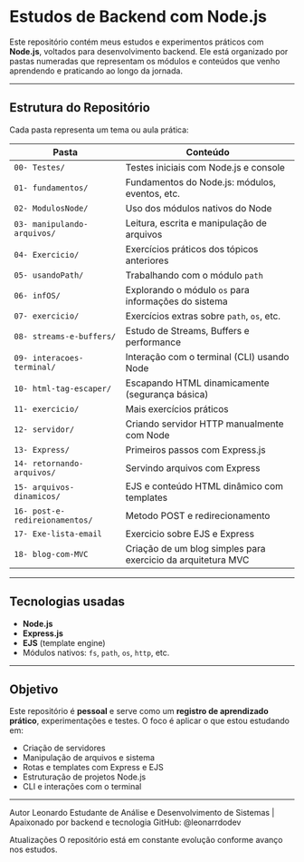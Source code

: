 # Estudos de Backend com Node.js

Este repositório contém meus estudos e experimentos práticos com **Node.js**, voltados para desenvolvimento backend. Ele está organizado por pastas numeradas que representam os módulos e conteúdos que venho aprendendo e praticando ao longo da jornada.

---

## Estrutura do Repositório

Cada pasta representa um tema ou aula prática:

| Pasta | Conteúdo                                      |
|-------|-----------------------------------------------|
| `00- Testes/`             | Testes iniciais com Node.js e console |
| `01- fundamentos/`        | Fundamentos do Node.js: módulos, eventos, etc. |
| `02- ModulosNode/`        | Uso dos módulos nativos do Node |
| `03- manipulando-arquivos/`| Leitura, escrita e manipulação de arquivos |
| `04- Exercicio/`          | Exercícios práticos dos tópicos anteriores |
| `05- usandoPath/`         | Trabalhando com o módulo `path` |
| `06- infOS/`              | Explorando o módulo `os` para informações do sistema |
| `07- exercicio/`          | Exercícios extras sobre `path`, `os`, etc. |
| `08- streams-e-buffers/`     | Estudo de Streams, Buffers e performance |
| `09- interacoes-terminal/`        | Interação com o terminal (CLI) usando Node |
| `10- html-tag-escaper/`   | Escapando HTML dinamicamente (segurança básica) |
| `11- exercicio/`          | Mais exercícios práticos |
| `12- servidor/`           | Criando servidor HTTP manualmente com Node |
| `13- Express/`            | Primeiros passos com Express.js |
| `14- retornando-arquivos/` | Servindo arquivos com Express |
| `15- arquivos-dinamicos/`  | EJS e conteúdo HTML dinâmico com templates |
| `16- post-e-redireionamentos/`| Metodo POST e redirecionamento |
| `17- Exe-lista-email` | Exercicio sobre EJS e Express
| `18- blog-com-MVC` | Criação de um blog simples para exercicio da arquitetura MVC

---

## Tecnologias usadas

- **Node.js**
- **Express.js**
- **EJS** (template engine)
- Módulos nativos: `fs`, `path`, `os`, `http`, etc.


---

## Objetivo

Este repositório é **pessoal** e serve como um **registro de aprendizado prático**, experimentações e testes. O foco é aplicar o que estou estudando em:

- Criação de servidores
- Manipulação de arquivos e sistema
- Rotas e templates com Express e EJS
- Estruturação de projetos Node.js
- CLI e interações com o terminal

---

Autor
Leonardo
Estudante de Análise e Desenvolvimento de Sistemas | Apaixonado por backend e tecnologia 
GitHub: @leonarrdodev

Atualizações
O repositório está em constante evolução conforme avanço nos estudos.